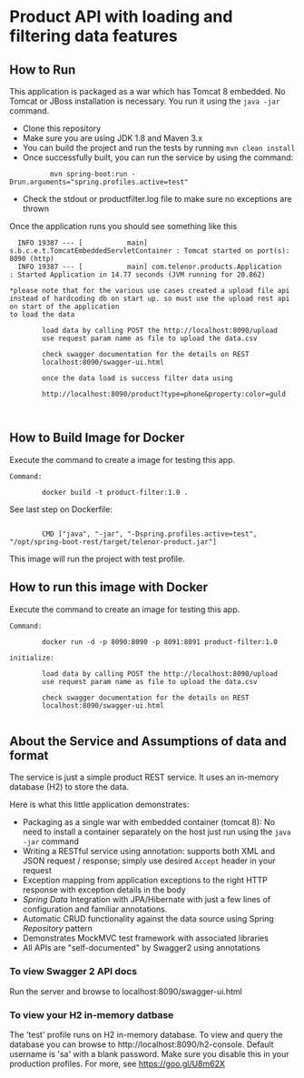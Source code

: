# Product API with loading and filtering data features 



## How to Run 

This application is packaged as a war which has Tomcat 8 embedded. No Tomcat or JBoss installation is necessary. You run it using the ```java -jar``` command.

* Clone this repository 
* Make sure you are using JDK 1.8 and Maven 3.x
* You can build the project and run the tests by running ```mvn clean install```
* Once successfully built, you can run the service by using the command:
```
          mvn spring-boot:run -Drun.arguments="spring.profiles.active=test"
```
* Check the stdout or productfilter.log file to make sure no exceptions are thrown

Once the application runs you should see something like this

```
  INFO 19387 --- [           main] s.b.c.e.t.TomcatEmbeddedServletContainer : Tomcat started on port(s): 8090 (http)
  INFO 19387 --- [           main] com.telenor.products.Application         : Started Application in 14.77 seconds (JVM running for 20.862)
```

```
*please note that for the various use cases created a upload file api
instead of hardcoding db on start up. so must use the upload rest api on start of the application
to load the data

        load data by calling POST the http://localhost:8090/upload   
        use request param name as file to upload the data.csv
        
        check swagger documentation for the details on REST
        localhost:8090/swagger-ui.html
        
        once the data load is success filter data using
        
        http://localhost:8090/product?type=phone&property:color=guld
    
     

```
## How to Build Image for Docker

Execute the command to create a image for testing this app.

```
Command:

        docker build -t product-filter:1.0 . 
```

See last step on Dockerfile:

```

        CMD ["java", "-jar", "-Dspring.profiles.active=test", "/opt/spring-boot-rest/target/telenor-product.jar"]

```
This image will run the project with test profile. 

## How to run this image with Docker

Execute the command to create an image for testing this app.

```
Command:

        docker run -d -p 8090:8090 -p 8091:8091 product-filter:1.0
        
initialize:

        load data by calling POST the http://localhost:8090/upload   
        use request param name as file to upload the data.csv
        
        check swagger documentation for the details on REST
        localhost:8090/swagger-ui.html
             
```


## About the Service and Assumptions of data and format

The service is just a simple product  REST service. It uses an in-memory database (H2) to store the data.

Here is what this little application demonstrates: 

* Packaging as a single war with embedded container (tomcat 8): No need to install a container separately on the host just run using the ``java -jar`` command
* Writing a RESTful service using annotation: supports both XML and JSON request / response; simply use desired ``Accept`` header in your request
* Exception mapping from application exceptions to the right HTTP response with exception details in the body
* *Spring Data* Integration with JPA/Hibernate with just a few lines of configuration and familiar annotations. 
* Automatic CRUD functionality against the data source using Spring *Repository* pattern
* Demonstrates MockMVC test framework with associated libraries
* All APIs are "self-documented" by Swagger2 using annotations


### To view Swagger 2 API docs

Run the server and browse to localhost:8090/swagger-ui.html


### To view your H2 in-memory datbase

The 'test' profile runs on H2 in-memory database. To view and query the database you can browse to http://localhost:8090/h2-console. Default username is 'sa' with a blank password. Make sure you disable this in your production profiles. For more, see https://goo.gl/U8m62X
